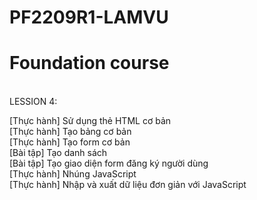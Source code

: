 # PF2209R1-LAMVU
<H1> Foundation course </H1> <BR>
LESSION 4: <BR>

  [Thực hành] Sử dụng thẻ HTML cơ bản <BR>
  [Thực hành] Tạo bảng cơ bản <BR>
  [Thực hành] Tạo form cơ bản <BR>
  [Bài tập] Tạo danh sách<BR>
  [Bài tập] Tạo giao diện form đăng ký người dùng<BR>
  [Thực hành] Nhúng JavaScript<BR>
[Thực hành] Nhập và xuất dữ liệu đơn giản với JavaScript<BR>
<BR>
<BR>
<BR>
<BR>